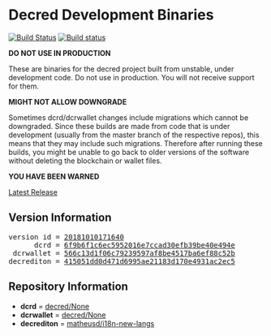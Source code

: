 
# Decred Development Binaries

[![Build Status](https://travis-ci.org/matheusd/decred-weekly-builds.svg?branch=v20181010171640)](https://travis-ci.org/matheusd/decred-weekly-builds) [![Build status](https://ci.appveyor.com/api/projects/status/hncgrnv0xuqb6s3c/branch/master?svg=true)](https://ci.appveyor.com/project/matheusd/decred-weekly-builds/branch/master)


**DO NOT USE IN PRODUCTION**

These are binaries for the decred project built from unstable, under development
code. Do not use in production. You will not receive support for them.

**MIGHT NOT ALLOW DOWNGRADE**

Sometimes dcrd/dcrwallet changes include migrations which cannot be downgraded.
Since these builds are made from code that is under development (usually from
the master branch of the respective repos), this means that they may include such
migrations. Therefore after running these builds, you might be unable to go back
to older versions of the software without deleting the blockchain or wallet
files.

**YOU HAVE BEEN WARNED**

[Latest Release](https://github.com/matheusd/decred-weekly-builds/releases/latest)

## Version Information

<pre>
version id = <a href="https://github.com/matheusd/decred-weekly-builds/releases/tag/v20181010171640">20181010171640</a>
      dcrd = <a href="https://github.com/decred/dcrd/commits/6f9b6f1c6ec5952016e7ccad30efb39be40e494e">6f9b6f1c6ec5952016e7ccad30efb39be40e494e</a>
 dcrwallet = <a href="https://github.com/decred/dcrwallet/commits/566c13d1f06c79239597af8be4517ba6ef88c52b">566c13d1f06c79239597af8be4517ba6ef88c52b</a>
decrediton = <a href="https://github.com/matheusd/decrediton/commits/415051dd0d471d6995ae21183d170e4931ac2ec5">415051dd0d471d6995ae21183d170e4931ac2ec5</a>
</pre>

## Repository Information

- **dcrd** = [decred/None](https://github.com/decred/dcrd)
- **dcrwallet** = [decred/None](https://github.com/decred/dcrwallet)
- **decrediton** = [matheusd/i18n-new-langs](https://github.com/matheusd/decrediton)



